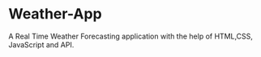# Weather-App
A Real Time Weather Forecasting application with the help of HTML,CSS, JavaScript and API.  
